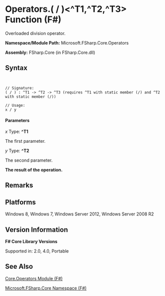 # Operators.( / )<^T1,^T2,^T3> Function (F#)

Overloaded division operator.

**Namespace/Module Path:** Microsoft.FSharp.Core.Operators

**Assembly:** FSharp.Core (in FSharp.Core.dll)


## Syntax


```


// Signature:
( / ) : ^T1 -> ^T2 -> ^T3 (requires ^T1 with static member (/) and ^T2 with static member (/))

// Usage:
x / y

```



#### Parameters
*x*
Type: **^T1**


The first parameter.


*y*
Type: **^T2**


The second parameter.



**The result of the operation.**
## Remarks

## Platforms
Windows 8, Windows 7, Windows Server 2012, Windows Server 2008 R2


## Version Information
**F# Core Library Versions**

Supported in: 2.0, 4.0, Portable




## See Also
[Core.Operators Module &#40;F&#35;&#41;](Core.Operators-Module-%28FSharp%29.md)

[Microsoft.FSharp.Core Namespace &#40;F&#35;&#41;](Microsoft.FSharp.Core-Namespace-%28FSharp%29.md)

